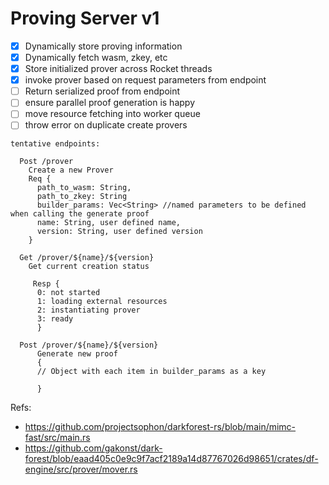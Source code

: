 # Proving Server v1

- [x] Dynamically store proving information
- [x] Dynamically fetch wasm, zkey, etc
- [x] Store initialized prover across Rocket threads
- [x] invoke prover based on request parameters from endpoint
- [ ] Return serialized proof from endpoint
- [ ] ensure parallel proof generation is happy
- [ ] move resource fetching into worker queue
- [ ] throw error on duplicate create provers

```
tentative endpoints:

  Post /prover
    Create a new Prover
    Req {
      path_to_wasm: String,
      path_to_zkey: String
      builder_params: Vec<String> //named parameters to be defined when calling the generate proof
      name: String, user defined name,
      version: String, user defined version
    }

  Get /prover/${name}/${version}
    Get current creation status

     Resp {
      0: not started
      1: loading external resources
      2: instantiating prover
      3: ready
      }

  Post /prover/${name}/${version}
      Generate new proof
      {
      // Object with each item in builder_params as a key

      }
```

Refs:

- https://github.com/projectsophon/darkforest-rs/blob/main/mimc-fast/src/main.rs
- https://github.com/gakonst/dark-forest/blob/eaad405c0e9c9f7acf2189a14d87767026d98651/crates/df-engine/src/prover/mover.rs
